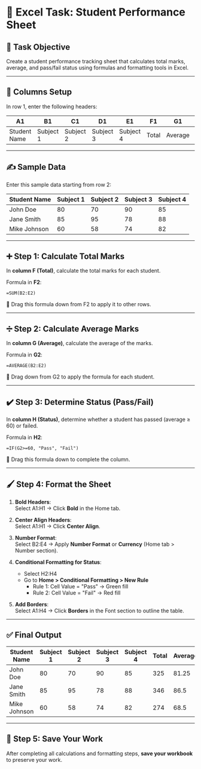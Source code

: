 
# 📘 Excel Task: Student Performance Sheet

## 📌 Task Objective

Create a student performance tracking sheet that calculates total marks, average, and pass/fail status using formulas and formatting tools in Excel.

---

## 🧾 Columns Setup

In row 1, enter the following headers:

| A1           | B1        | C1        | D1        | E1        | F1     | G1      | H1     |
|--------------|-----------|-----------|-----------|-----------|--------|---------|--------|
| Student Name | Subject 1 | Subject 2 | Subject 3 | Subject 4 | Total  | Average | Status |

---

## ✍️ Sample Data

Enter this sample data starting from row 2:

| Student Name | Subject 1 | Subject 2 | Subject 3 | Subject 4 |
|--------------|-----------|-----------|-----------|-----------|
| John Doe     | 80        | 70        | 90        | 85        |
| Jane Smith   | 85        | 95        | 78        | 88        |
| Mike Johnson | 60        | 58        | 74        | 82        |

---

## ➕ Step 1: Calculate Total Marks

In **column F (Total)**, calculate the total marks for each student.

Formula in **F2**:
```excel
=SUM(B2:E2)
```
📌 Drag this formula down from F2 to apply it to other rows.

---

## ➗ Step 2: Calculate Average Marks

In **column G (Average)**, calculate the average of the marks.

Formula in **G2**:
```excel
=AVERAGE(B2:E2)
```
📌 Drag down from G2 to apply the formula for each student.

---

## ✔️ Step 3: Determine Status (Pass/Fail)

In **column H (Status)**, determine whether a student has passed (average ≥ 60) or failed.

Formula in **H2**:
```excel
=IF(G2>=60, "Pass", "Fail")
```
📌 Drag this formula down to complete the column.

---

## 🖌️ Step 4: Format the Sheet

1. **Bold Headers**:  
   Select A1:H1 → Click **Bold** in the Home tab.

2. **Center Align Headers**:  
   Select A1:H1 → Click **Center Align**.

3. **Number Format**:  
   Select B2:E4 → Apply **Number Format** or **Currency** (Home tab > Number section).

4. **Conditional Formatting for Status**:  
   - Select H2:H4  
   - Go to **Home > Conditional Formatting > New Rule**  
     - Rule 1: Cell Value = "Pass" → Green fill  
     - Rule 2: Cell Value = "Fail" → Red fill  

5. **Add Borders**:  
   Select A1:H4 → Click **Borders** in the Font section to outline the table.

---

## ✅ Final Output

| Student Name | Subject 1 | Subject 2 | Subject 3 | Subject 4 | Total | Average | Status |
|--------------|-----------|-----------|-----------|-----------|-------|---------|--------|
| John Doe     | 80        | 70        | 90        | 85        | 325   | 81.25   | Pass   |
| Jane Smith   | 85        | 95        | 78        | 88        | 346   | 86.5    | Pass   |
| Mike Johnson | 60        | 58        | 74        | 82        | 274   | 68.5    | Pass   |

---

## 💾 Step 5: Save Your Work

After completing all calculations and formatting steps, **save your workbook** to preserve your work.
